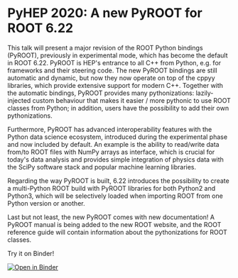 # PyHEP 2020: A new PyROOT for ROOT 6.22

This talk will present a major revision of the ROOT Python bindings (PyROOT), previously in experimental mode, which has become the default in ROOT 6.22. PyROOT is HEP's entrance to all C++ from Python, e.g. for frameworks and their steering code. The new PyROOT bindings are still automatic and dynamic, but now they now operate on top of the cppyy libraries, which provide extensive support for modern C++. Together with the automatic bindings, PyROOT provides many pythonizations: lazily-injected custom behaviour that makes it easier / more pythonic to use ROOT classes from Python; in addition, users have the possibility to add their own pythonizations.

Furthermore, PyROOT has advanced interoperability features with the Python data science ecosystem, introduced during the experimental phase and now included by default. An example is the ability to read/write data from/to ROOT files with NumPy arrays as interface, which is crucial for today's data analysis and provides simple integration of physics data with the SciPy software stack and popular machine learning libraries.

Regarding the way PyROOT is built, 6.22 introduces the possibility to create a multi-Python ROOT build with PyROOT libraries for both Python2 and Python3, which will be selectively loaded when importing ROOT from one Python version or another.

Last but not least, the new PyROOT comes with new documentation! A PyROOT manual is being added to the new ROOT website, and the ROOT reference guide will contain information about the pythonizations for ROOT classes.

Try it on Binder!

[![Open in Binder](https://mybinder.org/badge_logo.svg)](https://mybinder.org/v2/gh/stwunsch/pyhep2020-pyroot/master)
